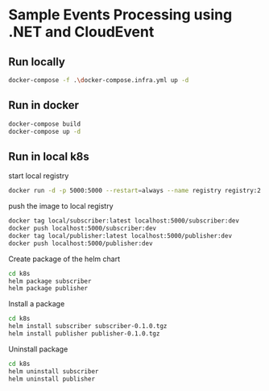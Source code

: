 # Sample Events Processing using .NET and CloudEvent


## Run locally
```bash
docker-compose -f .\docker-compose.infra.yml up -d   
```

## Run in docker
```bash
docker-compose build
docker-compose up -d   
```

## Run in local k8s
start local registry
```bash
docker run -d -p 5000:5000 --restart=always --name registry registry:2
```

push the image to local registry
```bash
docker tag local/subscriber:latest localhost:5000/subscriber:dev
docker push localhost:5000/subscriber:dev
docker tag local/publisher:latest localhost:5000/publisher:dev
docker push localhost:5000/publisher:dev
```

Create package of the helm chart
```bash
cd k8s
helm package subscriber     
helm package publisher  
```

Install a package
```bash
cd k8s
helm install subscriber subscriber-0.1.0.tgz
helm install publisher publisher-0.1.0.tgz
```

Uninstall package
```bash
cd k8s
helm uninstall subscriber
helm uninstall publisher
```